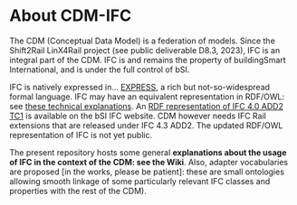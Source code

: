 # About CDM-IFC

The CDM (Conceptual Data Model) is a federation of models. Since the Shift2Rail LinX4Rail project (see public deliverable D8.3, 2023), IFC is an integral part of the CDM. IFC is and remains the property of buildingSmart International, and is under the full control of bSI.

IFC is natively expressed in... [EXPRESS](https://en.wikipedia.org/wiki/EXPRESS_(data_modeling_language)), a rich but not-so-widespread formal language. IFC may have an equivalent representation in RDF/OWL: see [these technical explanations](https://technical.buildingsmart.org/standards/ifc/ifc-formats/ifcowl/). An [RDF representation of IFC 4.0 ADD2 TC1](https://technical.buildingsmart.org/standards/ifc/ifc-schema-specifications/) is available on the bSI IFC website. CDM however needs IFC Rail extensions that are released under IFC 4.3 ADD2. The updated RDF/OWL representation of IFC is not yet public.

The present repository hosts some general __explanations about the usage of IFC in the context of the CDM: see the Wiki__. Also, adapter vocabularies are proposed [in the works, please be patient]: these are small ontologies allowing smooth linkage of some particularly relevant IFC classes and properties with the rest of the CDM).
